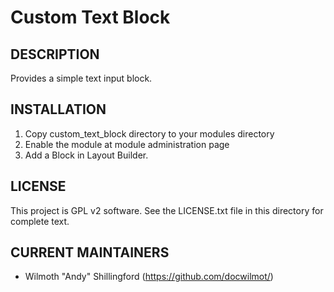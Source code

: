 Custom Text Block
==========

DESCRIPTION
-----------
Provides a simple text input block.

INSTALLATION
------------
1. Copy custom_text_block directory to your modules directory
2. Enable the module at module administration page
3. Add a Block in Layout Builder.

LICENSE
---------------    

This project is GPL v2 software. See the LICENSE.txt file in this directory 
for complete text.

CURRENT MAINTAINERS
---------------    

- Wilmoth "Andy" Shillingford (https://github.com/docwilmot/)
